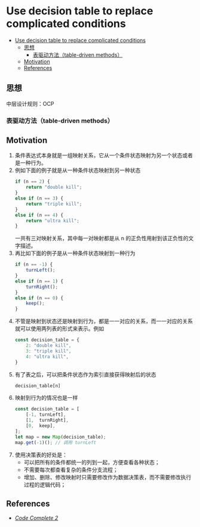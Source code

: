 # Use decision table to replace complicated conditions


<!-- TOC -->

- [Use decision table to replace complicated conditions](#use-decision-table-to-replace-complicated-conditions)
    - [思想](#思想)
        - [表驱动方法（table-driven methods）](#表驱动方法table-driven-methods)
    - [Motivation](#motivation)
    - [References](#references)

<!-- /TOC -->


## 思想
中层设计规则：OCP

### 表驱动方法（table-driven methods）
 

## Motivation
1. 条件表达式本身就是一组映射关系，它从一个条件状态映射为另一个状态或者是一种行为。
2. 例如下面的例子就是从一种条件状态映射到另一种状态
    ```js
    if (n == 2) {
        return "double kill";
    }
    else if (n == 3) {
        return "triple kill";
    }
    else if (n == 4) {
        return "ultra kill";
    }
    ```
    一共有三对映射关系，其中每一对映射都是从 n 的正负性用射到该正负性的文字描述。
3. 再比如下面的例子是从一种条件状态映射到一种行为
    ```js
    if (n == -1) {
        turnLeft();
    }
    else if (n == 1) {
        turnRight();
    }
    else if (n == 0) {
        keep();
    }
    ```
4. 不管是映射到状态还是映射到行为，都是一一对应的关系，而一一对应的关系就可以使用两列表的形式来表示。例如
    ```js
    const decision_table = {
        2: "double kill",
        3: "triple kill",
        4: "ultra kill",
    }
    ```
5. 有了表之后，可以把条件状态作为索引直接获得映射后的状态
    ```js
    decision_table[n]
    ```
6. 映射到行为的情况也是一样
    ```js
    const decision_table = [
        [-1, turnLeft],
        [1,  turnRight],
        [0,  keep],
    ];
    let map = new Map(decision_table);
    map.get(-1)(); // 调用 turnLeft
    ```
7. 使用决策表的好处是：
    * 可以把所有的条件都统一的列到一起，方便查看各种状态；
    * 不需要每次都查看复杂的条件分支流程；
    * 增加、删除、修改映射时只需要修改作为数据决策表，而不需要修改执行过程的逻辑代码；


## References
* [*Code Complete 2*](https://book.douban.com/subject/1432042/)
